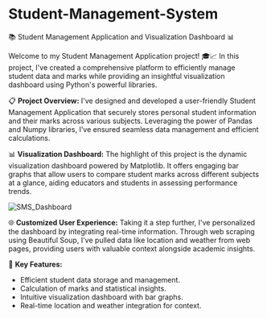 # Student-Management-System

📚 Student Management Application and Visualization Dashboard 📊

Welcome to my Student Management Application project! 🎓📈 In this project, I've created a comprehensive platform to efficiently manage student data and marks while providing an insightful visualization dashboard using Python's powerful libraries.

📋 **Project Overview:**
I've designed and developed a user-friendly Student Management Application that securely stores personal student information and their marks across various subjects. Leveraging the power of Pandas and Numpy libraries, I've ensured seamless data management and efficient calculations.

📊 **Visualization Dashboard:**
The highlight of this project is the dynamic visualization dashboard powered by Matplotlib. It offers engaging bar graphs that allow users to compare student marks across different subjects at a glance, aiding educators and students in assessing performance trends.

![SMS_Dashboard](https://github.com/DesaleAditya/Student-Management-System/assets/86830279/862a3f6a-1c4c-485d-b99f-5c9bd899e465)


🌐 **Customized User Experience:**
Taking it a step further, I've personalized the dashboard by integrating real-time information. Through web scraping using Beautiful Soup, I've pulled data like location and weather from web pages, providing users with valuable context alongside academic insights.

🚀 **Key Features:**
- Efficient student data storage and management.
- Calculation of marks and statistical insights.
- Intuitive visualization dashboard with bar graphs.
- Real-time location and weather integration for context.

